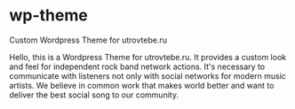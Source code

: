 # wp-theme
Custom Wordpress Theme for utrovtebe.ru

Hello, this is a Wordpress Theme for utrovtebe.ru.
It provides a custom look and feel for independent rock band network actions.
It's necessary to communicate with listeners not only with social networks for modern music artists.
We believe in common work that makes world better and want to deliver the best social song to our community. 
